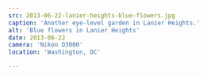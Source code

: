 ```yaml
---
src: 2013-06-22-lanier-heights-blue-flowers.jpg
caption: 'Another eye-level garden in Lanier Heights.'
alt: 'Blue flowers in Lanier Heights'
date: 2013-06-22
camera: 'Nikon D3000'
location: 'Washington, DC'

---
```

